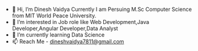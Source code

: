 - 👋 Hi, I’m Dinesh Vaidya Currently I am Persuing M.Sc Computer Science from MIT World Peace University.
- 👀 I’m interested in Job role like Web Development,Java Developer,Angular Developer,Data Analyst
- 🌱 I’m currently learning Data Science
- 📫 Reach Me - dineshvaidya7811@gmail.com


